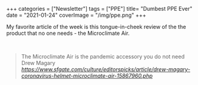 +++
categories = ["Newsletter"]
tags = ["PPE"]
title= "Dumbest PPE Ever"
date = "2021-01-24"
coverImage = "/img/ppe.png"
+++

My favorite article of the week is this tongue-in-cheek review of the the product that no one needs - the Microclimate Air.

<!--more-->

<br>

<blockquote class="quoteback" darkmode="" data-title="Magary%3A%20I%20tested%20the%20dumbest%20PPE%20of%20all%20time" data-author="Drew Magary" cite="https://www.sfgate.com/culture/editorspicks/article/drew-magary-coronavirus-helmet-microclimate-air-15867960.php">
                      The Microclimate Air is the pandemic accessory you do not need
                      <footer>Drew Magary <cite><a href="https://www.sfgate.com/culture/editorspicks/article/drew-magary-coronavirus-helmet-microclimate-air-15867960.php">https://www.sfgate.com/culture/editorspicks/article/drew-magary-coronavirus-helmet-microclimate-air-15867960.php</a></cite></footer>
                      </blockquote>
                      <script note="" src="https://cdn.jsdelivr.net/gh/Blogger-Peer-Review/quotebacks@1/quoteback.js"></script>
